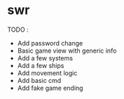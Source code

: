 # swr

TODO : 
 - Add password change
 - Basic game view with generic info
 - Add a few systems
 - Add a few ships
 - Add movement logic
 - Add basic cmd
 - Add fake game ending
